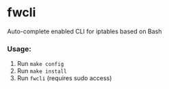 # fwcli
Auto-complete enabled CLI for iptables based on Bash  
  
### Usage:  
1. Run ```make config```
2. Run ```make install```
3. Run ```fwcli``` (requires sudo access)
